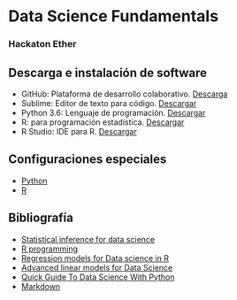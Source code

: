 # Data Science Fundamentals
### Hackaton Ether

## Descarga e instalación de software
 * GitHub: Plataforma de desarrollo colaborativo. [Descarga](https://desktop.github.com/)
 * Sublime: Editor de texto para código. [Descargar](https://www.sublimetext.com/)
 * Python 3.6: Lenguaje de programación. [Descargar](https://www.python.org/downloads/)
 * R: para programación estadística. [Descargar](https://www.icesi.edu.co/CRAN/)
 * R Studio: IDE para R. [Descargar](https://www.rstudio.com/products/rstudio/download/)

## Configuraciones especiales
 - [Python](https://github.com/CamiloAguilar/DS_CrashCourse/blob/master/Python)
 - [R](https://github.com/CamiloAguilar/DS_CrashCourse/tree/master/R)
 
## Bibliografía
 - [Statistical inference for data science](https://leanpub.com/LittleInferenceBook)
 - [R programming](https://leanpub.com/rprogramming)
 - [Regression models for Data science in R](https://leanpub.com/regmods)
 - [Advanced linear models for Data Science](https://leanpub.com/lm)
 - [Quick Guide To Data Science With Python](https://leanpub.com/quickguidetodatasciencewithpython)
 - [Markdown](https://github.com/adam-p/markdown-here/wiki/Markdown-Cheatsheet)
